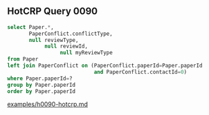 
## HotCRP Query 0090
```sql
select Paper.*,
       PaperConflict.conflictType,
       null reviewType,
            null reviewId,
                 null myReviewType
from Paper
left join PaperConflict on (PaperConflict.paperId=Paper.paperId
                            and PaperConflict.contactId=0)
where Paper.paperId=?
group by Paper.paperId
order by Paper.paperId
```
[examples/h0090-hotcrp.md](/examples/h0090-hotcrp.md)